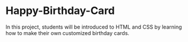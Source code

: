 # Happy-Birthday-Card
In this project, students will be introduced to HTML and CSS by learning how to make their own customized birthday cards.

